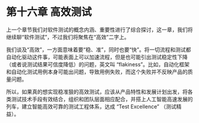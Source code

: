 # 第十六章 高效测试

上一个章节我们对软件测试的概念内涵、重要性进行了综合探讨，这一章，我们将继续聊“软件测试”，不过我们将聚焦在“高效”二字上。

我们谈及“高效”，一方面意味着要“稳、准”，同时也要“快”。将一切流程和测试都自动化驱动这件事，可能表面上可以加速流程，但是也可能引出测试稳定性下降（或者说测试结果可信度降低）的问题，英文叫 “flakiness”。比如，自动化框架和自动化测试用例本身可能出问题，导致用例失败，而这个失败并不反映产品的质量问题。

所以，如果真的想实现稳准狠的高效测试，应该从产品特性和发展计划出发，将各类测试技术手段有效结合，组织和团队层面相应配合，并搭上人工智能高速发展的列车，建立智能高效可靠的测试工程体系，达成 “Test Excellence” （测试精益）。
